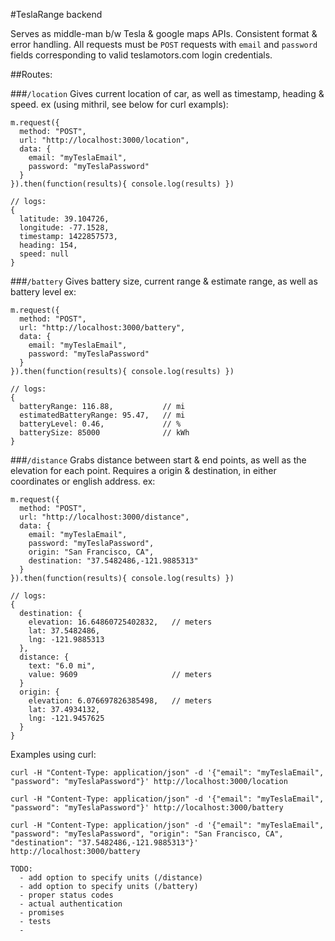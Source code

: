 #TeslaRange backend

Serves as middle-man b/w Tesla & google maps APIs. Consistent format & error handling. All requests must be `POST` requests with `email` and `password` fields corresponding to valid teslamotors.com login credentials.

##Routes:

###`/location`
Gives current location of car, as well as timestamp, heading & speed.
ex (using mithril, see below for curl exampls):
```
m.request({
  method: "POST",
  url: "http://localhost:3000/location",
  data: {
    email: "myTeslaEmail",
    password: "myTeslaPassword"
  }
}).then(function(results){ console.log(results) })

// logs:
{
  latitude: 39.104726,
  longitude: -77.1528,
  timestamp: 1422857573,
  heading: 154,
  speed: null
}
```

###`/battery`
Gives battery size, current range & estimate range, as well as battery level
ex:
```
m.request({
  method: "POST",
  url: "http://localhost:3000/battery",
  data: {
    email: "myTeslaEmail",
    password: "myTeslaPassword"
  }
}).then(function(results){ console.log(results) })

// logs:
{
  batteryRange: 116.88,           // mi
  estimatedBatteryRange: 95.47,   // mi
  batteryLevel: 0.46,             // %
  batterySize: 85000              // kWh
}
```

###`/distance`
Grabs distance between start & end points, as well as the elevation for each point. Requires a origin & destination, in either coordinates or english address.
ex:
```
m.request({
  method: "POST",
  url: "http://localhost:3000/distance",
  data: {
    email: "myTeslaEmail",
    password: "myTeslaPassword",
    origin: "San Francisco, CA",
    destination: "37.5482486,-121.9885313"
  }
}).then(function(results){ console.log(results) })

// logs:
{
  destination: {
    elevation: 16.64860725402832,   // meters
    lat: 37.5482486,
    lng: -121.9885313
  },
  distance: {
    text: "6.0 mi",
    value: 9609                     // meters
  }
  origin: {
    elevation: 6.076697826385498,   // meters
    lat: 37.4934132,
    lng: -121.9457625
  }
}
```

Examples using curl:
```
curl -H "Content-Type: application/json" -d '{"email": "myTeslaEmail", "password": "myTeslaPassword"}' http://localhost:3000/location

curl -H "Content-Type: application/json" -d '{"email": "myTeslaEmail", "password": "myTeslaPassword"}' http://localhost:3000/battery

curl -H "Content-Type: application/json" -d '{"email": "myTeslaEmail", "password": "myTeslaPassword", "origin": "San Francisco, CA", "destination": "37.5482486,-121.9885313"}' http://localhost:3000/battery
```

~~~~~~~~~~~~~~~~~~~~~~~~~~~~~~~~~~~~
TODO:
  - add option to specify units (/distance)
  - add option to specify units (/battery)
  - proper status codes
  - actual authentication
  - promises
  - tests
  - 
